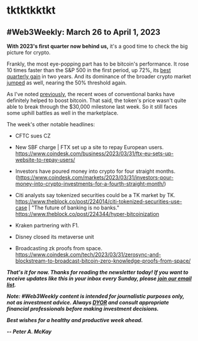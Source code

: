 # tktktkktkt
## #Web3Weekly: March 26 to April 1, 2023

<!-- ![](https://w3w.news/img/illos/tktktktktktktktkttktktktk)
*"tktktktktkt" by Peter A. McKay × DALL·E* -->

**With 2023's first quarter now behind us,** it's a good time to check the big picture for crypto.

Frankly, the most eye-popping part has to be bitcoin's performance. It rose 10 times faster than the S&P 500 in the first period, up 72%, its [best quarterly gain](https://www.bloomberg.com/news/articles/2023-03-31/bitcoin-s-btc-surge-mkes-it-the-best-performing-asset-in-q1-2023) in two years. And its dominance of the broader crypto market [jumped](https://www.fool.com/investing/2023/04/02/is-bitcoin-a-screaming-buy-right-now-this-metric-s/) as well, nearing the 50% threshold again.

As I've noted [previously](https://medium.com/the-modern-scientist/bitcoin-passes-a-big-test-80223963671f), the recent woes of conventional banks have definitely helped to boost bitcoin. That said, the token's price wasn't quite able to break through the $30,000 milestone last week. So it still faces some uphill battles as well in the marketplace.

The week's other notable headlines:

- CFTC sues CZ <!-- Need link... -->

- New SBF charge <!-- Need link --> | FTX set up a site to repay European users. https://www.coindesk.com/business/2023/03/31/ftx-eu-sets-up-website-to-repay-users/

- Investors have poured money into crypto for four straight months. (https://www.coindesk.com/markets/2023/03/31/investors-pour-money-into-crypto-investments-for-a-fourth-straight-month/)

- Citi analysts say tokenized securities could be a TK market by TK. https://www.theblock.co/post/224014/citi-tokenized-securities-use-case | "The future of banking is no banks." https://www.theblock.co/post/224344/hyper-bitcoinization

- Kraken partnering with F1.

- Disney closed its metaverse unit <!-- Need link -->

- Broadcasting zk proofs from space.
https://www.coindesk.com/tech/2023/03/31/zerosync-and-blockstream-to-broadcast-bitcoin-zero-knowledge-proofs-from-space/

<!--

- Congress hearings on collapses.

- Galaxy Digital reported a quarterly loss.

- TUSD volume surpassed $1B thanks to a boost from Binance. https://www.coindesk.com/markets/2023/03/31/tusd-stablecoin-daily-trading-volume-surpasses-1b-after-binance-boost/

- Dan batten on new data about hydro power for bitcion. (https://twitter.com/DSBatten/status/1641589473757769729)

- An upcoming bitcoin conference in Atlanta is open sourcing its agenda. https://www.coindesk.com/tech/2023/03/31/planners-of-bitcoin-conference-in-atlanta-move-to-open-source-their-agenda/

- Bank of England's cbdc lead says a stablecoin could be a "bridge" between bitcoin and other services. (https://decrypt.co/124957/cbdc-can-be-bridging-asset-between-bitcoin-tradfi-bank-england). -->


_**That's it for now. Thanks for reading the newsletter today! If you want to receive updates like this in your inbox every Sunday, please [join our email list](https://w3w.news).**_

<!-- Optional add...

_**If your organization is interested in sponsoring the newsletter, please drop me an email at peter[at]w3w.media. Individuals are also welcome to make crypto donations to support the newsletter using the wallet addresses listed [here](https://w3w.news/donations).**_

-->

_**Note: #Web3Weekly content is intended for journalistic purposes only, not as investment advice. Always [DYOR](https://www.urbandictionary.com/define.php?term=DYOR) and consult appropriate financial professionals before making investment decisions.**_

_**Best wishes for a healthy and productive week ahead.**_  

_**-- Peter A. McKay**_
